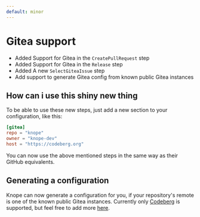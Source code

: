 ```yaml
---
default: minor
---
```


# Gitea support
- Added Support for Gitea in the `CreatePullRequest` step
- Added Support for Gitea in the `Release` step
- Added A new `SelectGiteaIssue` step
- Add support to generate Gitea config from known public Gitea instances

## How can i use this shiny new thing
To be able to use these new steps, just add a new section to your configuration, like this:
```toml
[gitea]
repo = "knope"
owner = "knope-dev"
host = "https://codeberg.org"
```

You can now use the above mentioned steps in the same way as their GitHub equivalents.

## Generating a configuration
Knope can now generate a configuration for you, if your repository's remote is one of the known 
public Gitea instances. Currently only [Codeberg](https://codeberg.org) is supported, 
but feel free to add more [here](https://github.com/FallenValkyrie/knope/blob/f18e4cd6f786433d945d8a68d210f72a068ba98c/src/config/toml/config.rs#L90).
